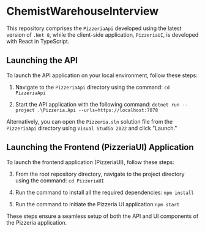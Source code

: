 # ChemistWarehouseInterview

This repository comprises the `PizzeriaApi` developed using the latest version of `.Net 8`, while the client-side application, `PizzeriaUI`, is developed with React in TypeScript.

## Launching the API

To launch the API application on your local environment, follow these steps:

1. Navigate to the `PizzeriaApi` directory using the command: `cd PizzeriaApi`

2. Start the API application with the following command: `dotnet run --project .\Pizzeria.Api --urls=https://localhost:7078`

Alternatively, you can open the `Pizzeria.sln` solution file from the `PizzeriaApi` directory using `Visual Studio 2022` and click "Launch."

## Launching the Frontend (PizzeriaUI) Application

To launch the frontend application (PizzeriaUI), follow these steps:

3. From the root repository directory, navigate to the project directory using the command: `cd PizzeriaUI`

4. Run the command to install all the required dependencies: `npm install`

5. Run the command to initiate the Pizzeria UI application:`npm start`

These steps ensure a seamless setup of both the API and UI components of the Pizzeria application.
